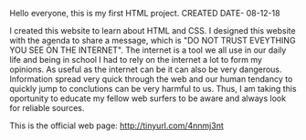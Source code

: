 Hello everyone, this is my first HTML project. CREATED DATE- 08-12-18

I created this website to learn about HTML and CSS. I designed this website with the agenda to share a message, which is "DO NOT TRUST EVEYTHING YOU SEE ON THE INTERNET". 
The internet is a tool we all use in our daily life and being in school I had to rely on the internet a lot to form my opinions. As useful as the internet can be it can also be
very dangerous. Information spread very quick through the web and our human tendancy to quickly jump to conclutions can be very harmful to us. Thus, I am taking this oportunity to educate
my fellow web surfers to be aware and always look for reliable sources.

This is the official web page: http://tinyurl.com/4nnmj3nt
